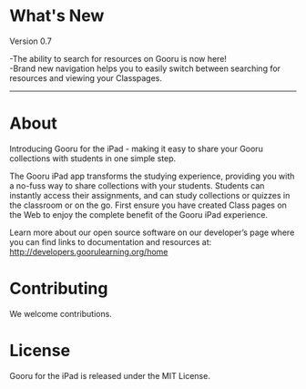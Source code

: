 What's New 
=========
Version 0.7

-The ability to search for resources on Gooru is now here!  
-Brand new navigation helps you to easily switch between searching for resources and viewing your Classpages.

-----------------------------------------------

About
=========
Introducing Gooru for the iPad - making it easy to share your Gooru collections with students in one simple step.

The Gooru iPad app transforms the studying experience, providing you with a no-fuss way to share collections with your students. Students can instantly access their assignments, and can study collections or quizzes in the classroom or on the go. First ensure you have created Class pages on the Web to enjoy the complete benefit of the Gooru iPad experience. 

Learn more about our open source software on our developer’s page where you can find links to documentation and resources at: http://developers.goorulearning.org/home

Contributing
=========
We welcome contributions. 

License
=========
Gooru for the iPad is released under the MIT License. 



